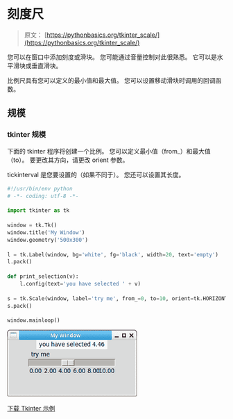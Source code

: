 # 刻度尺

> 原文： [https://pythonbasics.org/tkinter_scale/](https://pythonbasics.org/tkinter_scale/)

您可以在窗口中添加刻度或滑块。 您可能通过音量控制对此很熟悉。 它可以是水平滑块或垂直滑块。

比例尺具有您可以定义的最小值和最大值。 您可以设置移动滑块时调用的回调函数。



## 规模

### tkinter 规模

下面的 tkinter 程序将创建一个比例。 您可以定义最小值（from_）和最大值（to）。 要更改其方向，请更改 orient 参数。

tickinterval 是您要设置的（如果不同于）。 您还可以设置其长度。

```py
#!/usr/bin/env python
# -*- coding: utf-8 -*-

import tkinter as tk

window = tk.Tk()
window.title('My Window')
window.geometry('500x300') 

l = tk.Label(window, bg='white', fg='black', width=20, text='empty')
l.pack()

def print_selection(v):
    l.config(text='you have selected ' + v)

s = tk.Scale(window, label='try me', from_=0, to=10, orient=tk.HORIZONTAL, length=200, showvalue=0,tickinterval=2, resolution=0.01, command=print_selection)
s.pack()

window.mainloop()

```

![tkinter scale](img/8bce2d3e9f36f46f1b059d586dccdaa8.jpg)

[下载 Tkinter 示例](https://gum.co/ErLc)